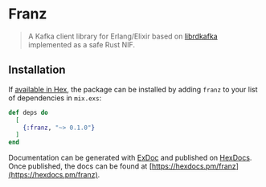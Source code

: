 # Franz

> A Kafka client library for Erlang/Elixir based on [librdkafka] implemented as
> a safe Rust NIF.

## Installation

If [available in Hex](https://hex.pm/docs/publish), the package can be installed
by adding `franz` to your list of dependencies in `mix.exs`:

```elixir
def deps do
  [
    {:franz, "~> 0.1.0"}
  ]
end
```

Documentation can be generated with [ExDoc](https://github.com/elixir-lang/ex_doc)
and published on [HexDocs](https://hexdocs.pm). Once published, the docs can
be found at [https://hexdocs.pm/franz](https://hexdocs.pm/franz).

[librdkafka]: https://github.com/edenhill/librdkafka
[rdkafka]: https://github.com/fede1024/rust-rdkafka
